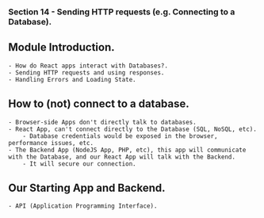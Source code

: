 ### Section 14 - Sending HTTP requests (e.g. Connecting to a Database).

## Module Introduction.
    - How do React apps interact with Databases?.
    - Sending HTTP requests and using responses.
    - Handling Errors and Loading State.

## How to (not) connect to a database.
    - Browser-side Apps don't directly talk to databases.
    - React App, can't connect directly to the Database (SQL, NoSQL, etc).
        - Database credentials would be exposed in the browser, performance issues, etc.
    - The Backend App (NodeJS App, PHP, etc), this app will communicate with the Database, and our React App will talk with the Backend.
        - It will secure our connection.

## Our Starting App and Backend.
    - API (Application Programming Interface).
    